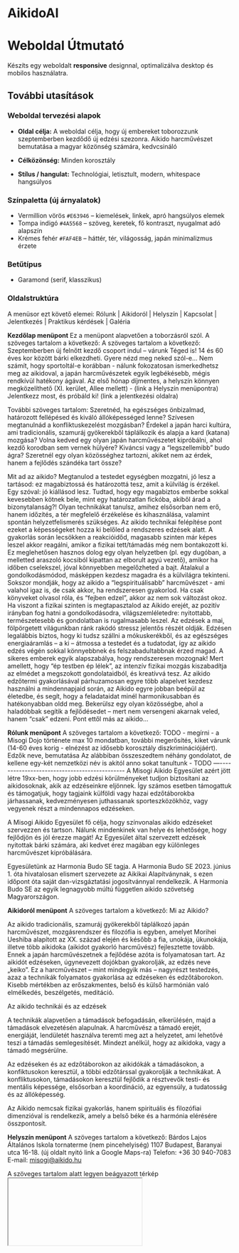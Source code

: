 # AikidoAI

# Weboldal Útmutató

Készíts egy weboldalt **responsive** designnal, optimalizálva desktop és mobilos használatra.

## További utasítások

### Weboldal tervezési alapok

- **Oldal célja:** A weboldal célja, hogy új embereket toborozzunk szeptemberben kezdődő új edzési szezonra. Aikido harcművészet bemutatása a magyar közönség számára, kedvcsináló

- **Célközönség:** Minden korosztály 
- **Stílus / hangulat:** Technológiai, letisztult, modern, whitespace hangsúlyos

### Színpaletta (új árnyalatok)

- Vermillion vörös `#E63946` – kiemelések, linkek, apró hangsúlyos elemek
- Tompa indigó `#4A5568` – szöveg, keretek, fő kontraszt, nyugalmat adó alapszín
- Krémes fehér `#FAF4EB` – háttér, tér, világosság, japán minimalizmus érzete

### Betűtípus

- Garamond (serif, klasszikus)

### Oldalstruktúra
A menüsor ezt követő elemei: Rólunk | Aikidoról | Helyszín | Kapcsolat | Jelentkezés | Praktikus kérdések | Galéria

**Kezdőlap menüpont**
Ez a menüpont alapvetően a toborzásról szól. A szöveges tartalom a következő:
A szöveges tartalom a következő:
Szeptemberben új felnőtt kezdő csoport indul – várunk Téged is! 14 és 60 éves kor között bárki elkezdheti. Gyere nézd meg neked szól-e…
Nem számít, hogy sportoltál-e korábban - nálunk fokozatosan ismerkedhetsz meg az aikidoval, a japán harcművészetek egyik legbékésebb, mégis rendkívül hatékony ágával.
Az első hónap díjmentes, a helyszín könnyen megközelíthető (XI. kerület, Allee mellett) - (link a Helyszín menüpontra)
Jelentkezz most, és próbáld ki! (link a jelentkezési oldalra)


További szöveges tartalom:
Szeretnéd, ha egészséges önbizalmad, határozott fellépésed és kiváló állóképességed lenne?
Szívesen megtanulnád a konfliktuskezelést mozgásban?
Érdekel a japán harci kultúra, ami tradicionális, szamuráj gyökerekből táplálkozik és alapja a kard (katana) mozgása?
Volna kedved egy olyan japán harcművészetet kipróbálni, ahol kezdő korodban sem vernek hülyére?
Kiváncsi vagy a “legszellemibb” budo ágra?
Szeretnél egy olyan közösséghez tartozni, akiket nem az érdek, hanem a fejlődés szándéka tart össze?

Mit ad az aikido?
Megtanulod a testedet egységben mozgatni, jó lesz a tartásod: ez magabiztossá és határozottá tesz, amit a külvilág is érzékel. Egy szóval: jó kiállásod lesz.
Tudtad, hogy egy magabiztos emberbe sokkal kevesebben kötnek bele, mint egy határozatlan fickóba, akiből árad a bizonytalanság?!
Olyan technikákat tanulsz, amihez elsősorban nem erő, hanem időzítés, a tér megfelelő érzékelése és kihasználása, valamint spontán helyzetfelismerés szükséges.
Az aikido technikai felépítése pont ezeket a képességeket hozza ki belőled a rendszeres edzések alatt.
A gyakorlás során lecsökken a reakcióidőd, magasabb szinten már képes leszel akkor reagálni, amikor a fizikai tett/támadás még nem bontakozott ki.
Ez meglehetősen hasznos dolog egy olyan helyzetben (pl. egy dugóban, a melletted araszoló kocsiból kipattan az elborult agyú vezető), amikor ha időben cselekszel, jóval könnyebben megelőzheted a bajt.
Átalakul a gondolkodásmódod, másképpen kezdesz magadra és a külvilágra tekinteni. Sokszor mondják, hogy az aikido a “legspirituálisabb” harcművészet - ami valahol igaz is, de csak akkor, ha rendszeresen gyakorlod.
Ha csak könyveket olvasol róla, és “fejben edzel”, akkor az nem sok változást okoz. Ha viszont a fizikai szinten is megtapasztalod az Aikido erejét, az pozitív irányban fog hatni a gondolkodásodra, világszemléletedre: nyitottabb, természetesebb és gondolatban is rugalmasabb leszel.
Az edzések a mai, fölpörgetett világunkban ránk rakódó stressz jelentős részét oldják. Edzésen legalábbis biztos, hogy ki tudsz szállni a mókuskerékből, és az egészséges energiaáramlás – a ki – átmossa a testedet és a tudatodat, így az aikido edzés végén sokkal könnyebbnek és felszabadultabbnak érzed magad.
A sikeres emberek egyik alapszabálya, hogy rendszeresen mozognak! Mert amellett, hogy “ép testben ép lélek”, az intenzív fizikai mozgás kiszabadítja az elmédet a megszokott gondolataidból, és kreatívvá tesz.
Az aikido edzőtermi gyakorlásával párhuzamosan egyre több alapelvet kezdesz használni a mindennapjaid során, az Aikido egyre jobban beépül az életedbe, és segít, hogy a feladataidat minél harmonikusabban és hatékonyabban oldd meg.
Bekerülsz egy olyan közösségbe, ahol a haladóbbak segítik a fejlődésedet – mert nem versengeni akarnak  veled, hanem “csak” edzeni. Pont ettől más az aikido…

**Rólunk menüpont**
A szöveges tartalom a következő:
TODO - megírni - a Misogi Dojo története max 10 mondatban, további megerősítés, kiket várunk (14-60 éves korig - elnézést az idősebb korosztály diszkriminációjáért).
Edzők neve, bemutatása
Az alábbiban összeszedtem néhány gondolatot, de kellene egy-két nemzetközi név is akitól anno sokat tanultunk - TODO
—---------------------------------------------
A Misogi Aikido Egyesület azért jött létre 19xx-ben, hogy jobb edzési körülményeket tudjon biztosítani az aikidosoknak, akik az edzéseinkre eljönnek. Így számos esetben támogattuk és támogatjuk, hogy tagjaink külföldi vagy hazai edzőtáborokba járhassanak, kedvezményesen juthassanak sporteszközökhöz, vagy vegyenek részt a mindennapos edzéseken.

A Misogi Aikido Egyesület fő célja, hogy színvonalas aikido edzéseket szervezzen és tartson. Nálunk mindenkinek van helye és lehetősége, hogy fejlődjön és jól érezze magát!
Az Egyesület által szervezett edzések nyitottak bárki számára, aki kedvet érez magában egy különleges harcművészet kipróbálására.

Egyesületünk az Harmonia Budo SE tagja. A Harmonia Budo SE  2023. június 1. óta hivatalosan elismert szervezete az Aikikai Alapítványnak, s ezen időpont óta saját dan-vizsgáztatási jogosítvánnyal rendelkezik. A Harmonia Budo SE az egyik legnagyobb múltú független aikido szövetség Magyarországon.

**Aikidoról menüpont**
A szöveges tartalom a következő:
Mi az Aikido? 

Az aikido tradicionális, szamuráj gyökerekből táplálkozó  japán harcművészet, mozgásrendszer és filozófia is egyben, amelyet Morihei Ueshiba alapított az XX. század elején és később a fia, unokája, ükunokája, illetve több aikidoka (aikidot gyakorló harcművész) fejlesztette tovább. Ennek a japán harcművészetnek a fejlődése azóta is folyamatosan tart.
Az aikidót edzéseken, úgynevezett dojókban gyakorolják, az edzés neve „keiko”.  Ez a harcművészet – mint mindegyik más – nagyrészt testedzés, azaz a technikák folyamatos gyakorlása az edzéseken és edzőtáborokon. Kisebb mértékben az erőszakmentes, belső és külső harmónián való elmélkedés, beszélgetés, meditáció.

Az aikido technikái és az edzések

A technikák alapvetően a támadások befogadásán, elkerülésén, majd a támadások elvezetésén alapulnak. A harcművész a támadó erejét, energiáját, lendületét használva teremti meg azt a helyzetet, ami lehetővé teszi a támadás semlegesítését. Mindezt anélkül, hogy az aikidoka, vagy a támadó megsérülne.

Az edzéseken és az edzőtáborokon az aikidókák a támadásokon, a konfiktusokon keresztül, a többi edzőtárssal gyakorolják a technikákat. A konfliktusokon, támadásokon keresztül fejlődik a résztvevők testi- és mentális képessége, elsősorban a koordináció, az egyensúly, a tudatosság és az állóképesség.

Az Aikido nemcsak fizikai gyakorlás, hanem spirituális és filozófiai dimenzióval is rendelkezik, amely a belső béke és a harmónia elérésére összpontosít.

**Helyszín menüpont**
A szöveges tartalom a következő:
Bárdos Lajos Általános Iskola tornaterme (nem pincehelyiség)
1107 Budapest, Baranyai utca 16-18. (új oldalt nyitó link a Google Maps-ra)
Telefon: +36 30 940-7083
E-mail: misogi@aikido.hu


A szöveges tartalom alatt legyen beágyazott térkép <iframe>. 
Ez alatt legyen a BKK Futár integrációs link. Ez redirektál a BudapestGO weboldalra, a célállomás a dojo címe.
Mivel a BKK Futár az OpenStreetMaps-ot használja, a beágyazott térkép is ezzel legyen.
Kapcsolat menüpont
A szöveges tartalom a következő:
Klub neve: Misogi Aikido Dojo
Lágymányosi Bárdos Lajos Általános Iskola (az Allee közelében)
Elérhetőségek:
 - telefon: +36 30 940-7083
 - email:  misogi@aikido.hu
Edzések időpontja: Hétfő, Csütörtök, 18.00 - 20.30
Tagdíj: 20 eFt/hó - az első hónap díjmentes



Facebook: jelenleg nincs (kellene, hogy legyen - hogy lehessen üzenetet fogadni Messenger-en) a Facebook-hoz talán kicsit értek - azt vállalom (@KK)

Instagram: be kell írni a címét-  van.. TODO mia cím, ki kezeli?
TikTok: jelenleg nincs
Jelentkezés menüpont
Mivel az elsődleges cél az új emberek toborzása, legyen jelentkezési űrlap funkció. Ez csak a legalapvetőbb információkat kellene hogy tartalmazza: Név, Telefon, e-mail.
A kitöltést követően levél küldés a kapcsolatként megadott e-mail címre: misogi@aikido.hu .
Ha van lehetőség, akkor udvarias válasz-köszönet a jelentkező felé, hogy tudja nem a dev/null-ba ment a levele.

További szöveges tartalom:
Mit hozz magaddal az edzésre?

- Kényelmes sportruha (póló és hosszú nadrág)
- Papucs az öltöző és a tatami között
- Ivóvíz és kisebb törölköző
- Aikidogi és öv, ha van
- Nyitott hozzáállás és figyelem

**Praktikus kérdések menüpont**
A szöveges tartalom a következő:
Mikor leszel fekete öves?
Jó, ne kerülgessük a forró kását, beszéljünk erről is! Ha rendszeresen jársz és kellőképpen nyitott vagy, 6-7 év alatt eljutsz a dan fokozatig.
A Misogi dojóban 22 év alatt 23-an lettek fekete övesek, köztük hárman 4. danosok, nyolcan pedig 3. danosok. Szerintem ez önmagáért beszél. 🔺🔺🔺TODO frissíteni 🔺🔺🔺

Mikor NEM való neked az aikido?
Ha félév alatt Te szeretnél lenni az új Seagal / Bruce Lee / Jackie Chan / stb.
Ha versenyre, érmekre, kupákra vágysz.
Ha úgy gondolod, csak akkor lehetsz egyre jobb, ha másokat legyőzöl.
Ha alapból mindent erőből/brutálisan oldasz meg, és ezen nem is akarsz változtatni. 
Ha azt gondolod, a problémáidat/konfliktusodat majd az Aikido fogja megoldani, nem te magad.

ÖT TÉVHIT AZ AIKIDÓVAL KAPCSOLATBAN
“Az Aikido csak tánc, a valóságban nem működik.” – “Utcai harcban úgysem tudom használni…”
Ez az egyik leggyakoribb tévhit, amit főleg azok szoktak emlegetni, akik sosem aikidóztak.
És hogy miért? Mert elfelejtik, hogy nem a harcművészeti ág az, ami hatékonnyá teszi az embert. Maga az ember a hatékony, aki valamilyen harcművészetet gyakorol…
Hiába jársz thai boxra vagy ketrecharcra, ha 40 kg vagy vasággyal, és hiányzik belőled a harci tűz, a küzdőszellem…
Ugyanígy lehetsz kiváló harcos, aki az Aikido ágát gyakorolja, ha Te, mint ember, alapvetően harcos vagy, és energiát fektetsz abba, hogy egyre jobb legyél. Utóbbi nélkül ugyanis sehol sem leszel sikeres.
A magyar aikido “atyja”, Várszegi Rudolf (7. dan, Aikikai) – aki széles körű elismertségnek örvend magyar  harcművész körökben, és akinek a hatékonyságát még senki sem kérdőjelezte meg – mondta egyszer a fenti kijelentésre: “Ne azt mondd, hogy az Aikido nem működik, hanem azt, hogy a TE AIKIDÓD nem működik”.
Én a működőképes aikido híve vagyok, és Téged is erre tanítalak, ha lejársz hozzánk edzésre.

“Az Aikido mozdulatai olyan bonyolultak és összetettek, hogy sosem leszek képes megtanulni.”
Ha így állsz hozzá, akkor bizony tényleg nem fog menni. Ha azonban nyitott vagy és hajlandó arra, hogy folyamatosan új dolgokat tanulj, akkor lépésről-lépésre fogsz fejlődni, és idővel (itt nem hetekre gondolok!) egyre pontosabb, koordináltabb, később pedig szabadabb lesz a mozgásod. Ezzel párhuzamosan nő a technikáid hatékonysága és szépsége.


“Az Aikido nem sport, ezért nincsenek is benne versenyek – így nem is mérhető.”
Az Aikido tényleg nem “sport”, a szó klasszikus értelmében, hanem harcművészet/budo, és valóban nincsenek benne versenyek – ettől függetlenül mérhető. Erre szolgálnak az övvizsgák, ami a 6. kyu-tól (kezdő szint) indul és jut el az 1. kyu-ig (haladó szint), majd az 1. dan-ig (fekete öv). Minden egyes övvizsga kiváló lehetőség arra, hogy lemérd, mennyit fejlődtél az előző fokozathoz képest – ill. hogy megfigyeld, hogy a következő fokozatra lépéshez mit kell elsajátítani. Igaz, hogy a fejlődést itt nem centivel, órával vagy kilóval mérjük, hanem a képességeid csiszolódásával, aminek kifejeződése az adott övfokozat. Mindamellett Te is érezni fogod, hogy két vizsga között mennyit fejlődtél.


“Az Aikido megtanulásához legalább 10 év kell.”
Ha rendesen jársz edzésre, 1-2 év alatt megtanulhatod az alapokat, 3-4 év alatt haladó szintre juthatsz, és ha a rendszeres edzéseket nem hagyod abba, úgy 7 év alatt már elérheted a fekete övet. Ettől azonban még nem fogod az Aikidót “megtanulni” – mert ehhez egy élet is kevés.
Az Aikido nem egy gyors út, viszont minden egyes lépcsőfokán a megismerés új kapuja nyílik.
Manapság nagy divatja van annak, hogy 1-2 hétvégés tanfolyamokon diplomát adnak az elsajátított “tudásról” – no, ezek a diplomák annyit is érnek. Az aikido nem eszerint működik, viszont igazi tudást ad.

“Túl öreg vagyok már, hogy elkezdjem az aikidót.”
Ha tudsz mozogni és nincs komolyabb betegséged, akkor bármilyen életkorban elkezdheted az aikidot.
A legidősebb tanítványom 58 éves volt, aki nulláról kezdte az aikidót. Úgy gondolta, hogy ő pedig képes megtanulni az Aikido technikáit – és évek alatt nagyon szép eredményeket ért el!
Én inkább a nagyon kicsiknél érzem úgy, hogy még nem való nekik az aikido. És itt nem a fizikai adottságokra gondolok, hanem arra, hogy még nem érettek rá fejben. Az aikido komoly koncentrációt igényel, és a kisgyerekek sokkal inkább játszani, kakaskodni akarnak, mintsem kötött mozgásformákat gyakorolni. Emiatt én nem is tanítok 14 éves kor alatt Aikidót. Nem kétlem, hogy pl. óvodásokat is lehet aikidora tanítani, de ez inkább 80%-ban óvodapedagógia és max. 20%-ban Aikido.

Galéria menüpont
Galéria videók és fotók: a galéria elemeit külön resource mappában kell tárolni, hogy forráskód módosítása nélkül, az újabb file-ok feltöltésével bejuttathatók legyenek weblapra. A képek és videók megjelenési sorrendje a file nevek ABC szerinti sorrendje. Ha ehhez a JavaScript mellett esetleg más programkód is szükséges, az egyszerű PHP legyen.

Ugyanitt lehet egy link-gyűjtemény más weboldalakra. A legfontosabb link Harmónia Budo SE weblapja, amelynek tagja a Misogi Dojo is: https://harmonia-budose.hu 

Ide kerül az eredeti aikido.hu oldalról a dojo kézikönyv c. PDF dokumentum is.


### Lábjegyzet

- Social ikonok
- Elérhetőség
- Copyright

### Képek / ikonok

- Lekerekített sarkok
- Minimalista ikonok (pl. Lucide, Feather)

### Animációk / Hover effektek

- Kártyák finom emelkedése / árnyék animáció
- Gombok színváltása, árnyék
- Linkek animált vonalazása
- Lassú, elegáns mozgások

### Inspiráció

https://zummaikido.hu, és az www.aikidoka.hu
 – letisztult, átlátható, igényes

## További módosítások

- használd fell a (https://github.com/StartBootstrap/startbootstrap-clean-blog)
- Add fade-through navigation and persistent menu
- A lábléc maradjon fixen az oldal alján, a tartalom hagyjon elegendő helyet előtte
- A footer markup is now loaded dynamically from `footer.html`
